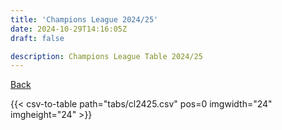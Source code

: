 ```yaml
---
title: 'Champions League 2024/25'
date: 2024-10-29T14:16:05Z
draft: false

description: Champions League Table 2024/25
---
```


[Back](/csv-tables/)

{{< csv-to-table path="tabs/cl2425.csv" pos=0 imgwidth="24" imgheight="24" >}}

